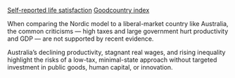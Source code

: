 
[Self-reported life satisfaction](https://ourworldindata.org/grapher/happiness-cantril-ladder?tab=chart&country=~NOR)
[Goodcountry index](https://index.goodcountry.org/)

When comparing the Nordic model to a liberal-market country like Australia, the common criticisms — high taxes and large government hurt productivity and GDP — are not supported by recent evidence.

Australia’s declining productivity, stagnant real wages, and rising inequality highlight the risks of a low-tax, minimal-state approach without targeted investment in public goods, human capital, or innovation.
